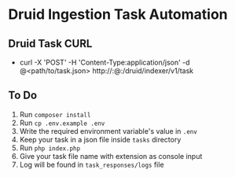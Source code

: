 # Druid Ingestion Task Automation

## Druid Task CURL
  - curl -X 'POST' -H 'Content-Type:application/json' -d @<path/to/task.json> http://<druid-user>:<password>@<druid-host-ip>:<druid-overload-port>/druid/indexer/v1/task

## To Do
  1. Run `composer install`
  2. Run `cp .env.example .env`
  3. Write the required environment variable's value in `.env`
  4. Keep your task in a json file inside `tasks` directory
  5. Run `php index.php`
  6. Give your task file name with extension as console input
  7. Log will be found in `task_responses/logs` file